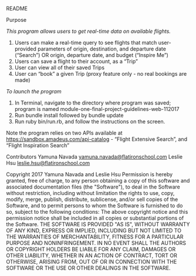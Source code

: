 README

Purpose

*This program allows users to get real-time data on available flights.*

  1. Users can make a real-time query to see flights that match user-provided parameters of origin, destination, and
      departure date (“Search”) OR origin, departure date, and budget (“Inspire Me”)
  2. Users can save a flight to their account, as a “Trip”
  3. User can view all of their saved Trips
  4. User can “book” a given Trip (proxy feature only - no real bookings are made)

*To launch the program*

1. In Terminal, navigate to the directory where program was saved; program is named module-one-final-project-guidelines-web-112017
2. Run bundle install followed by bundle update
3. Run ruby bin/run.rb, and follow the instructions on the screen.

Note the program relies on two APIs available at https://sandbox.amadeus.com/api-catalog - “Flight Extensive Search”, and “Flight Inspiration Search”

Contributors Yamuna Navada yamuna.navada@flatironschool.com Leslie Hsu leslie.hsu@flatironschool.com

Copyright 2017 Yamuna Navada and Leslie Hsu Permission is hereby granted, free of charge, to any person obtaining a copy of this software and associated documentation files (the "Software"), to deal in the Software without restriction, including without limitation the rights to use, copy, modify, merge, publish, distribute, sublicense, and/or sell copies of the Software, and to permit persons to whom the Software is furnished to do so, subject to the following conditions: The above copyright notice and this permission notice shall be included in all copies or substantial portions of the Software. THE SOFTWARE IS PROVIDED "AS IS", WITHOUT WARRANTY OF ANY KIND, EXPRESS OR IMPLIED, INCLUDING BUT NOT LIMITED TO THE WARRANTIES OF MERCHANTABILITY, FITNESS FOR A PARTICULAR PURPOSE AND NONINFRINGEMENT. IN NO EVENT SHALL THE AUTHORS OR COPYRIGHT HOLDERS BE LIABLE FOR ANY CLAIM, DAMAGES OR OTHER LIABILITY, WHETHER IN AN ACTION OF CONTRACT, TORT OR OTHERWISE, ARISING FROM, OUT OF OR IN CONNECTION WITH THE SOFTWARE OR THE USE OR OTHER DEALINGS IN THE SOFTWARE.
